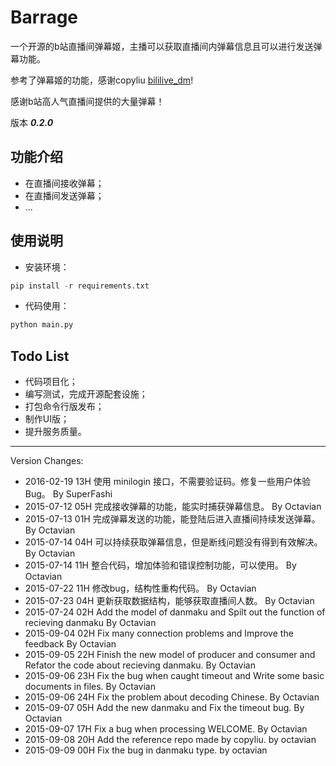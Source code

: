 # Barrage

一个开源的b站直播间弹幕姬，主播可以获取直播间内弹幕信息且可以进行发送弹幕功能。

参考了弹幕姬的功能，感谢copyliu [bililive_dm](https://github.com/copyliu/bililive_dm)!

感谢b站高人气直播间提供的大量弹幕！

版本 ***0.2.0***

## 功能介绍

+ 在直播间接收弹幕；
+ 在直播间发送弹幕；
+ ...

## 使用说明

+ 安装环境：

```python
pip install -r requirements.txt
```

+ 代码使用：

```python
python main.py
```


## Todo List

+ 代码项目化；
+ 编写测试，完成开源配套设施；
+ 打包命令行版发布；
+ 制作UI版；
+ 提升服务质量。

***

Version Changes:

+ 2016-02-19 13H  使用 minilogin 接口，不需要验证码。修复一些用户体验 Bug。 By SuperFashi
+ 2015-07-12 05H  完成接收弹幕的功能，能实时捕获弹幕信息。 By Octavian
+ 2015-07-13 01H  完成弹幕发送的功能，能登陆后进入直播间持续发送弹幕。 By Octavian
+ 2015-07-14 04H  可以持续获取弹幕信息，但是断线问题没有得到有效解决。 By Octavian
+ 2015-07-14 11H  整合代码，增加体验和错误控制功能，可以使用。 By Octavian
+ 2015-07-22 11H  修改bug，结构性重构代码。 By Octavian
+ 2015-07-23 04H  更新获取数据结构，能够获取直播间人数。 By Octavian
+ 2015-07-24 02H  Add the model of danmaku and Spilt out the function of recieving danmaku By Octavian
+ 2015-09-04 02H  Fix many connection problems and Improve the feedback By Octavian
+ 2015-09-05 22H  Finish the new model of producer and consumer and Refator the code about recieving danmaku. By Octavian
+ 2015-09-06 23H  Fix the bug when caught timeout and Write some basic documents in files. By Octavian
+ 2015-09-06 24H  Fix the problem about decoding Chinese. By Octavian
+ 2015-09-07 05H  Add the new danmaku and Fix the timeout bug. By Octavian
+ 2015-09-07 17H  Fix a bug when processing WELCOME. By Octavian
+ 2015-09-08 20H  Add the reference repo made by copyliu. by octavian
+ 2015-09-09 00H  Fix the bug in danmaku type. by octavian
